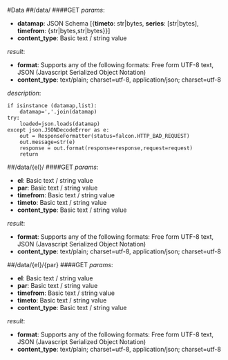 #Data
##/data/
####GET
_params_:

- **datamap**: JSON Schema [{**timeto**: str|bytes, **series**: [str|bytes], **timefrom**: {str|bytes,str|bytes}}]
- **content_type**: Basic text / string value

_result_:

- **format**: Supports any of the following formats: Free form UTF-8 text, JSON (Javascript Serialized Object Notation)
- **content_type**: text/plain; charset=utf-8, application/json; charset=utf-8

_description_:


    if isinstance (datamap,list):
        datamap=','.join(datamap)
    try:
        loaded=json.loads(datamap)
    except json.JSONDecodeError as e:
        out = ResponseFormatter(status=falcon.HTTP_BAD_REQUEST)
        out.message=str(e)
        response = out.format(response=response,request=request)
        return
    


##/data/{el}/
####GET
_params_:

- **el**: Basic text / string value
- **par**: Basic text / string value
- **timefrom**: Basic text / string value
- **timeto**: Basic text / string value
- **content_type**: Basic text / string value

_result_:

- **format**: Supports any of the following formats: Free form UTF-8 text, JSON (Javascript Serialized Object Notation)
- **content_type**: text/plain; charset=utf-8, application/json; charset=utf-8


##/data/{el}/{par}
####GET
_params_:

- **el**: Basic text / string value
- **par**: Basic text / string value
- **timefrom**: Basic text / string value
- **timeto**: Basic text / string value
- **content_type**: Basic text / string value

_result_:

- **format**: Supports any of the following formats: Free form UTF-8 text, JSON (Javascript Serialized Object Notation)
- **content_type**: text/plain; charset=utf-8, application/json; charset=utf-8


